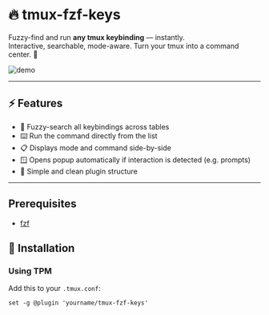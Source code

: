 # 🔥 tmux-fzf-keys

Fuzzy-find and run **any tmux keybinding** — instantly.  
Interactive, searchable, mode-aware. Turn your tmux into a command center. 🚀

![demo](https://user-images.githubusercontent.com/your-demo.gif)

---

## ⚡ Features

- 🧠 Fuzzy-search all keybindings across tables
- ⌨️ Run the command directly from the list
- 📋 Displays mode and command side-by-side
- 🪟 Opens popup automatically if interaction is detected (e.g. prompts)
- 🧩 Simple and clean plugin structure

---

## Prerequisites

- [fzf](https://github.com/junegunn/fzf)

## 🔧 Installation

### Using TPM

Add this to your `.tmux.conf`:

```tmux
set -g @plugin 'yourname/tmux-fzf-keys'
```
